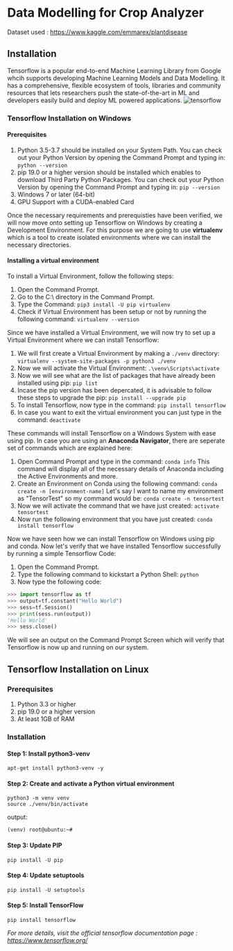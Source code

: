 # <strong>Data Modelling for Crop Analyzer</strong>
Dataset used : https://www.kaggle.com/emmarex/plantdisease

## Installation
Tensorflow is a popular end-to-end Machine Learning Library from Google whcih supports developing Machine Learning Models and Data Modelling. It has a comprehensive, flexible ecosystem of tools, libraries and community resources that lets researchers push the state-of-the-art in ML and developers easily build and deploy ML powered applications.
![tensorflow](https://user-images.githubusercontent.com/43414928/76705997-45680400-670a-11ea-8493-7acc393ebcb8.png)



### <strong>Tensorflow Installation on Windows</strong>

#### <b>Prerequisites</b>
1. Python 3.5-3.7 should be installed on your System Path. You can check out your Python Version by opening the Command Prompt and typing in: ```python --version```
2. pip 19.0 or a higher version should be installed which enables to download Third Party Python Packages. You can check out your Python Version by opening the Command Prompt and typing in: ```pip --version```
3. Windows 7 or later (64-bit)
4. GPU Support with a CUDA-enabled Card

Once the necessary requirements and prerequisties have been verified, we will now move onto setting up Tensorflow on Windows by creating a Development Environment. For this purpose we are going to use **virtualenv** which is a tool to create isolated environments where we can install the necessary directories.

#### Installing a virtual environment
To install a Virtual Environment, follow the following steps: 
1. Open the Command Prompt.
2. Go to the C:\ directory in the Command Prompt. 
3. Type the Command: ```pip3 install -U pip virtualenv```
4. Check if Virtual Environment has been setup or not by running the following command: ```virtualenv --version```

Since we have installed a Virtual Environment, we will now try to set up a Virtual Environment where we can install Tensorflow: 
1. We will first create a Virtual Environment by making a ```./venv``` directory: 
```virtualenv --system-site-packages -p python3 ./venv```
2. Now we will activate the Virtual Environment: 
```.\venv\Scripts\activate```
3. Now we will see what are the list of packages that have already been installed using pip: 
```pip list```
4. Incase the pip version has been depercated, it is advisable to follow these steps to upgrade the pip: 
```pip install --upgrade pip```
5. To install Tensorflow, now type in the command: 
```pip install tensorflow```
6. In case you want to exit the virtual environment you can just type in the command: 
```deactivate```

These commands will install Tensorflow on a Windows System with ease using pip. In case you are using an **Anaconda Navigator**, there are seperate set of commands which are explained here: 

1. Open Command Prompt and type in the command:
```conda info```
This command will display all of the necessary details of Anaconda including the Active Environments and more.
2. Create an Environment on Conda using the following command: 
```conda create -n [environment-name]```
Let's say I want to name my environment as "TensorTest" so my command would be: 
```conda create -n tensortest```
3. Now we will activate the command that we have just created: 
```activate tensortest```
4. Now run the following environment that you have just created: 
```conda install tensorflow```

Now we have seen how we can install Tensorflow on Windows using pip and conda. Now let's verify that we have installed Tensorflow successfully by running a simple Tensorflow Code: 
1. Open the Command Prompt. 
2. Type the following command to kickstart a Python Shell: ```python```
3. Now type the following code: 
```python
>>> import tensorflow as tf
>>> output=tf.constant("Hello World")
>>> sess=tf.Session()
>>> print(sess.run(output))
'Hello World'
>>> sess.close()
```

We will see an output on the Command Prompt Screen which will verify that Tensorflow is now up and running on our system.



## <strong>Tensorflow Installation on Linux</strong>

### <b>Prerequisites</b>
1. Python 3.3 or higher
2. pip 19.0 or a higher version 
3. At least 1GB of RAM

### Installation
#### <b>Step 1: Install python3-venv</b>
```
apt-get install python3-venv -y
```

#### <b>Step 2: Create and activate a Python virtual environment</b>
```
python3 -m venv venv
source ./venv/bin/activate
```
output:
```
(venv) root@ubuntu:~#
```

#### <b>Step 3: Update PIP</b>
```
pip install -U pip
```

#### <b>Step 4: Update setuptools</b>
```
pip install -U setuptools
```

#### <b>Step 5: Install TensorFlow</b>
```
pip install tensorflow
```

*For more details, visit the official tensorflow documentation page : https://www.tensorflow.org/*

